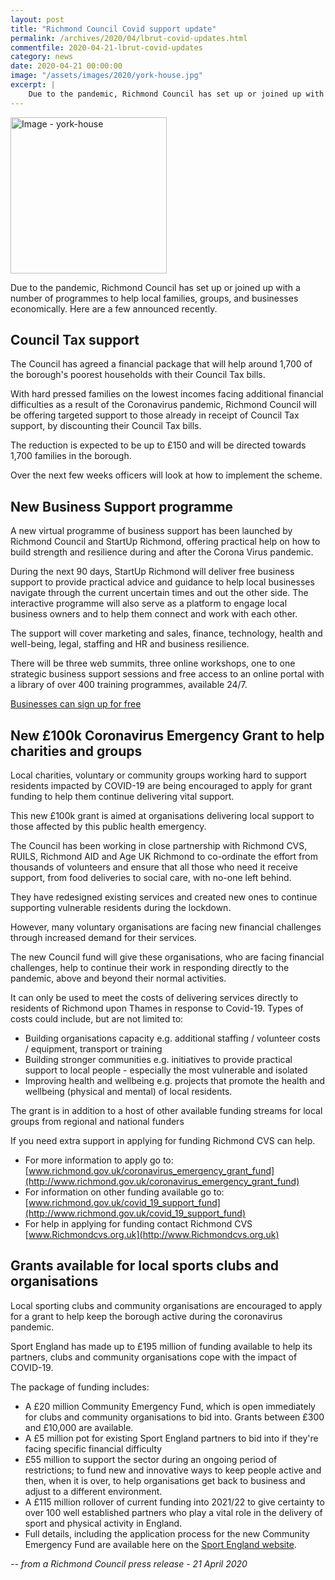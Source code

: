 ```yaml
---
layout: post
title: "Richmond Council Covid support update"
permalink: /archives/2020/04/lbrut-covid-updates.html
commentfile: 2020-04-21-lbrut-covid-updates
category: news
date: 2020-04-21 00:00:00
image: "/assets/images/2020/york-house.jpg"
excerpt: |
    Due to the pandemic, Richmond Council has set up or joined up with a number of programmes to help local families, groups, and businesses economically.
---
```

<a href="/assets/images/2020/york-house.jpg" title="Click for a larger image"><img src="/assets/images/2020/york-house-thumb.jpg" width="250" alt="Image - york-house"  class="photo right"/></a>

Due to the pandemic, Richmond Council has set up or joined up with a number of programmes to help local families, groups, and businesses economically.  Here are a few announced recently.

## Council Tax support

The Council has agreed a financial package that will help around 1,700 of the borough's poorest households with their Council Tax bills.

With hard pressed families on the lowest incomes facing additional financial difficulties as a result of the Coronavirus pandemic, Richmond Council will be offering targeted support to those already in receipt of Council Tax support, by discounting their Council Tax bills.

The reduction is expected to be up to &pound;150 and will be directed towards 1,700 families in the borough.

Over the next few weeks officers will look at how to implement the scheme.

## New Business Support programme

A new virtual programme of business support has been launched by Richmond Council and StartUp Richmond, offering practical help on how to build strength and resilience during and after the Corona Virus pandemic.

During the next 90 days, StartUp Richmond will deliver free business support to provide practical advice and guidance to help local businesses navigate through the current uncertain times and out the other side. The interactive programme will also serve as a platform to engage local business owners and to help them connect and work with each other.

The support will cover marketing and sales, finance, technology, health and well-being, legal, staffing and HR and business resilience.

There will be three web summits, three online workshops, one to one strategic business support sessions and free access to an online portal with a library of over 400 training programmes, available 24/7.

[Businesses can sign up for free](https://startuprichmond.com/covid19/?cn-reloaded=1)

## New &pound;100k Coronavirus Emergency Grant to help charities and groups

Local charities, voluntary or community groups working hard to support residents impacted by COVID-19 are being encouraged to apply for grant funding to help them continue delivering vital support.

This new &pound;100k grant is aimed at organisations delivering local support to those affected by this public health emergency.

The Council has been working in close partnership with Richmond CVS, RUILS, Richmond AID and Age UK Richmond to co-ordinate the effort from thousands of volunteers and ensure that all those who need it receive support, from food deliveries to social care, with no-one left behind.

They have redesigned existing services and created new ones to continue supporting vulnerable residents during the lockdown.

However, many voluntary organisations are facing new financial challenges through increased demand for their services.

The new Council fund will give these organisations, who are facing financial challenges, help to continue their work in responding directly to the pandemic, above and beyond their normal activities.

It can only be used to meet the costs of delivering services directly to residents of Richmond upon Thames in response to Covid-19. Types of costs could include, but are not limited to:

- Building organisations capacity e.g. additional staffing / volunteer costs / equipment, transport or training
- Building stronger communities e.g. initiatives to provide practical support to local people - especially the most vulnerable and isolated
- Improving health and wellbeing e.g. projects that promote the health and wellbeing (physical and mental) of local residents.

The grant is in addition to a host of other available funding streams for local groups from regional and national funders

If you need extra support in applying for funding Richmond CVS can help.

- For more information to apply go to: [www.richmond.gov.uk/coronavirus_emergency_grant_fund](http://www.richmond.gov.uk/coronavirus_emergency_grant_fund)
- For information on other funding available go to: [www.richmond.gov.uk/covid_19_support_fund](http://www.richmond.gov.uk/covid_19_support_fund)
- For help in applying for funding contact Richmond CVS [www.Richmondcvs.org.uk](http://www.Richmondcvs.org.uk)

## Grants available for local sports clubs and organisations

Local sporting clubs and community organisations are encouraged to apply for a grant to help keep the borough active during the coronavirus pandemic.

Sport England has made up to &pound;195 million of funding available to help its partners, clubs and community organisations cope with the impact of COVID-19.

The package of funding includes:

- A &pound;20 million Community Emergency Fund, which is open immediately for clubs and community organisations to bid into. Grants between &pound;300 and &pound;10,000 are available.
- A &pound;5 million pot for existing Sport England partners to bid into if they're facing specific financial difficulty
- &pound;55 million to support the sector during an ongoing period of restrictions; to fund new and innovative ways to keep people active and then, when it is over, to help organisations get back to business and adjust to a different environment.
- A &pound;115 million rollover of current funding into 2021/22 to give certainty to over 100 well established partners who play a vital role in the delivery of sport and physical activity in England.
- Full details, including the application process for the new Community Emergency Fund are available here on the [Sport England website](https://www.sportengland.org/news/195-million-package-help-sport-and-physical-activity-through-coronavirus).


<cite>-- from a Richmond Council press release - 21 April 2020</cite>
